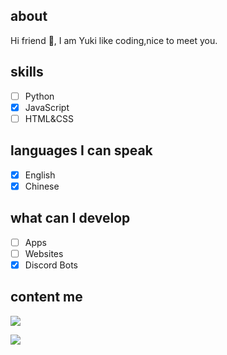 ## about
Hi friend 👋,  I am Yuki like coding,nice to meet you.

## skills

- [ ] Python 
- [x] JavaScript
- [ ] HTML&CSS

## languages I can speak

- [x] English 
- [x] Chinese

## what can I develop
- [ ] Apps
- [ ] Websites
- [x] Discord Bots

## content me
<p align="left"> 
    <a href="https://discord.gg/gmEc5WKrvR" target="_blank"> <img src="https://img.icons8.com/color/48/000000/discord.png"/> </a>
    
</p>

[![](https://metrics.lecoq.io/yuki0912)](https://github.com/yuki0912)
